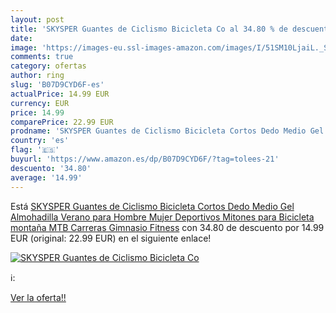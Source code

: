 ```yaml
---
layout: post
title: 'SKYSPER Guantes de Ciclismo Bicicleta Co al 34.80 % de descuento'
date: 
image: 'https://images-eu.ssl-images-amazon.com/images/I/51SM10LjaiL._SL200_.jpg'
comments: true
category: ofertas
author: ring
slug: 'B07D9CYD6F-es'
actualPrice: 14.99 EUR
currency: EUR
price: 14.99
comparePrice: 22.99 EUR
prodname: 'SKYSPER Guantes de Ciclismo Bicicleta Cortos Dedo Medio Gel Almohadilla Verano para Hombre Mujer Deportivos Mitones para Bicicleta montaña MTB Carreras Gimnasio Fitness'
country: 'es'
flag: '🇪🇸'
buyurl: 'https://www.amazon.es/dp/B07D9CYD6F/?tag=tolees-21'
descuento: '34.80'
average: '14.99'
---
```


Está [SKYSPER Guantes de Ciclismo Bicicleta Cortos Dedo Medio Gel Almohadilla Verano para Hombre Mujer Deportivos Mitones para Bicicleta montaña MTB Carreras Gimnasio Fitness](https://www.amazon.es/dp/B07D9CYD6F/?tag=tolees-21) con 34.80 de descuento por 14.99 EUR (original: 22.99 EUR) en el siguiente enlace!

[![SKYSPER Guantes de Ciclismo Bicicleta Co](https://images-eu.ssl-images-amazon.com/images/I/51SM10LjaiL._SL200_.jpg)](https://www.amazon.es/dp/B07D9CYD6F/?tag=tolees-21)

ℹ️:


[Ver la oferta!!](https://www.amazon.es/dp/B07D9CYD6F/?tag=tolees-21)
